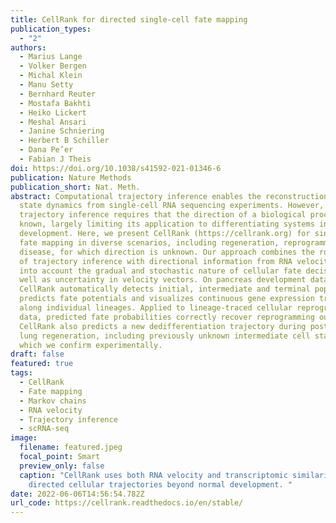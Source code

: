```yaml
---
title: CellRank for directed single-cell fate mapping
publication_types:
  - "2"
authors:
  - Marius Lange
  - Volker Bergen
  - Michal Klein
  - Manu Setty
  - Bernhard Reuter
  - Mostafa Bakhti
  - Heiko Lickert
  - Meshal Ansari
  - Janine Schniering
  - Herbert B Schiller
  - Dana Pe’er
  - Fabian J Theis
doi: https://doi.org/10.1038/s41592-021-01346-6
publication: Nature Methods
publication_short: Nat. Meth.
abstract: Computational trajectory inference enables the reconstruction of cell
  state dynamics from single-cell RNA sequencing experiments. However,
  trajectory inference requires that the direction of a biological process is
  known, largely limiting its application to differentiating systems in normal
  development. Here, we present CellRank (https://cellrank.org) for single-cell
  fate mapping in diverse scenarios, including regeneration, reprogramming and
  disease, for which direction is unknown. Our approach combines the robustness
  of trajectory inference with directional information from RNA velocity, taking
  into account the gradual and stochastic nature of cellular fate decisions, as
  well as uncertainty in velocity vectors. On pancreas development data,
  CellRank automatically detects initial, intermediate and terminal populations,
  predicts fate potentials and visualizes continuous gene expression trends
  along individual lineages. Applied to lineage-traced cellular reprogramming
  data, predicted fate probabilities correctly recover reprogramming outcomes.
  CellRank also predicts a new dedifferentiation trajectory during postinjury
  lung regeneration, including previously unknown intermediate cell states,
  which we confirm experimentally.
draft: false
featured: true
tags:
  - CellRank
  - Fate mapping
  - Markov chains
  - RNA velocity
  - Trajectory inference
  - scRNA-seq
image:
  filename: featured.jpeg
  focal_point: Smart
  preview_only: false
  caption: "CellRank uses both RNA velocity and transcriptomic similarity to infer
    directed cellular trajectories beyond normal development. "
date: 2022-06-06T14:56:54.782Z
url_code: https://cellrank.readthedocs.io/en/stable/
---
```

